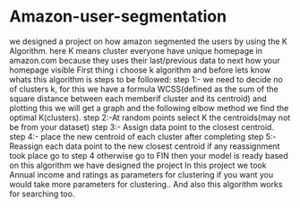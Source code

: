# Amazon-user-segmentation
we designed a project on how amazon segmented the users by using the K Algorithm.
here K means cluster
everyone have unique homepage in amazon.com because they uses their last/previous data to next how your homepage visible
First thing i choose k algorithm and before lets know whats this algorithm is
steps to be followed:
step 1:- we need to decide no of clusters k, for this we have a formula WCSS(defined as the sum of the square distance between each memberif cluster and its centroid)
        and plotting this we will get a graph and the following elbow method we find the optimal K(clusters).
step 2:-At random points select K the centroids(may not be from your dataset)
step 3:- Assign data point to the closest centroid.
step 4:- place the new centroid of each cluster after completing
step 5:-Reassign each data point to the new closest centroid if any reassignment took place go to step 4 otherwise go to FIN
then your model is ready 
based on this algorithm we have designed the project 
In this project we took Annual income and ratings as parameters for clustering if you want you would take more parameters for clustering..
And also this algorithm works for searching too.
